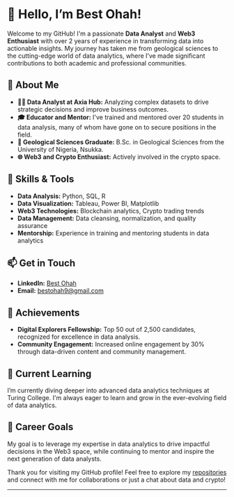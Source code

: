 # 👋 Hello, I’m Best Ohah!

Welcome to my GitHub! I'm a passionate **Data Analyst** and **Web3 Enthusiast** with over 2 years of experience in transforming data into actionable insights. My journey has taken me from geological sciences to the cutting-edge world of data analytics, where I’ve made significant contributions to both academic and professional communities.

## 🧠 About Me
- **👨‍💻 Data Analyst at Axia Hub:** Analyzing complex datasets to drive strategic decisions and improve business outcomes.
- **🎓 Educator and Mentor:** I've trained and mentored over 20 students in data analysis, many of whom have gone on to secure positions in the field.
- **🔬 Geological Sciences Graduate:** B.Sc. in Geological Sciences from the University of Nigeria, Nsukka.
- **🌐 Web3 and Crypto Enthusiast:** Actively involved in the crypto space.
## 🔧 Skills & Tools
- **Data Analysis:** Python, SQL, R
- **Data Visualization:** Tableau, Power BI, Matplotlib
- **Web3 Technologies:** Blockchain analytics, Crypto trading trends
- **Data Management:** Data cleansing, normalization, and quality assurance
- **Mentorship:** Experience in training and mentoring students in data analytics


## 📫 Get in Touch
- **LinkedIn:** [Best Ohah](https://www.linkedin.com/in/bestohah/)
- **Email:** [bestohah9@gmail.com](mailto:bestohah9@gmail.com)

## 🌟 Achievements
- **Digital Explorers Fellowship:** Top 50 out of 2,500 candidates, recognized for excellence in data analysis.
- **Community Engagement:** Increased online engagement by 30% through data-driven content and community management.

## 🌱 Current Learning
I’m currently diving deeper into advanced data analytics techniques at Turing College. I'm always eager to learn and grow in the ever-evolving field of data analytics.

## 🎯 Career Goals
My goal is to leverage my expertise in data analytics to drive impactful decisions in the Web3 space, while continuing to mentor and inspire the next generation of data analysts.


Thank you for visiting my GitHub profile! Feel free to explore my [repositories](https://nine-spoon-ecd.notion.site/Best-Ohah-s-Portfolio-d4b2e1f9770d4773a35a06003d49e0af) and connect with me for collaborations or just a chat about data and crypto!

---
